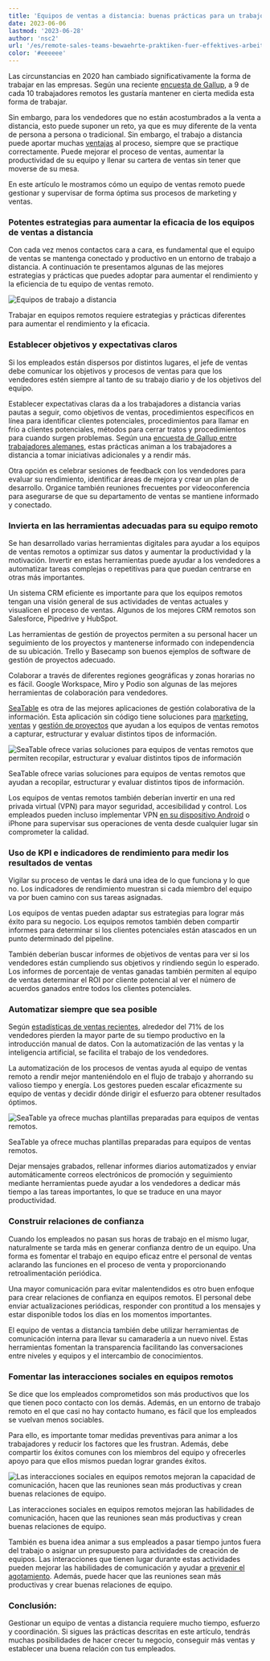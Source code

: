 ```yaml
---
title: 'Equipos de ventas a distancia: buenas prácticas para un trabajo eficaz'
date: 2023-06-06
lastmod: '2023-06-28'
author: 'nsc2'
url: '/es/remote-sales-teams-bewaehrte-praktiken-fuer-effektives-arbeiten'
color: '#eeeeee'
---
```


Las circunstancias en 2020 han cambiado significativamente la forma de trabajar en las empresas. Según una reciente [encuesta de Gallup](https://news.gallup.com/poll/355907/remote-work-persisting-trending-permanent.aspx), a 9 de cada 10 trabajadores remotos les gustaría mantener en cierta medida esta forma de trabajar.

Sin embargo, para los vendedores que no están acostumbrados a la venta a distancia, esto puede suponer un reto, ya que es muy diferente de la venta de persona a persona o tradicional. Sin embargo, el trabajo a distancia puede aportar muchas [ventajas](https://myquickcloud.com/blog/productivity/benefits-of-remote-work/) al proceso, siempre que se practique correctamente. Puede mejorar el proceso de ventas, aumentar la productividad de su equipo y llenar su cartera de ventas sin tener que moverse de su mesa.

En este artículo le mostramos cómo un equipo de ventas remoto puede gestionar y supervisar de forma óptima sus procesos de marketing y ventas.

### Potentes estrategias para aumentar la eficacia de los equipos de ventas a distancia

Con cada vez menos contactos cara a cara, es fundamental que el equipo de ventas se mantenga conectado y productivo en un entorno de trabajo a distancia. A continuación te presentamos algunas de las mejores estrategias y prácticas que puedes adoptar para aumentar el rendimiento y la eficiencia de tu equipo de ventas remoto.

![Equipos de trabajo a distancia](https://seatable.io/wp-content/uploads/2023/06/sigmund-eTgMFFzroGc-unsplash-scaled-e1686045067675.jpg)

Trabajar en equipos remotos requiere estrategias y prácticas diferentes para aumentar el rendimiento y la eficacia.

### Establecer objetivos y expectativas claros

Si los empleados están dispersos por distintos lugares, el jefe de ventas debe comunicar los objetivos y procesos de ventas para que los vendedores estén siempre al tanto de su trabajo diario y de los objetivos del equipo.

Establecer expectativas claras da a los trabajadores a distancia varias pautas a seguir, como objetivos de ventas, procedimientos específicos en línea para identificar clientes potenciales, procedimientos para llamar en frío a clientes potenciales, métodos para cerrar tratos y procedimientos para cuando surgen problemas. Según una [encuesta de Gallup entre trabajadores alemanes](http://www.gallup.com/businessjournal/186164/employees-don-know-expected-work.aspx), estas prácticas animan a los trabajadores a distancia a tomar iniciativas adicionales y a rendir más.

Otra opción es celebrar sesiones de feedback con los vendedores para evaluar su rendimiento, identificar áreas de mejora y crear un plan de desarrollo. Organice también reuniones frecuentes por videoconferencia para asegurarse de que su departamento de ventas se mantiene informado y conectado.

### Invierta en las herramientas adecuadas para su equipo remoto

Se han desarrollado varias herramientas digitales para ayudar a los equipos de ventas remotos a optimizar sus datos y aumentar la productividad y la motivación. Invertir en estas herramientas puede ayudar a los vendedores a automatizar tareas complejas o repetitivas para que puedan centrarse en otras más importantes.

Un sistema CRM eficiente es importante para que los equipos remotos tengan una visión general de sus actividades de ventas actuales y visualicen el proceso de ventas. Algunos de los mejores CRM remotos son Salesforce, Pipedrive y HubSpot.

Las herramientas de gestión de proyectos permiten a su personal hacer un seguimiento de los proyectos y mantenerse informado con independencia de su ubicación. Trello y Basecamp son buenos ejemplos de software de gestión de proyectos adecuado.

Colaborar a través de diferentes regiones geográficas y zonas horarias no es fácil. Google Workspace, Miro y Podio son algunas de las mejores herramientas de colaboración para vendedores.

[SeaTable](https://seatable.io/es/) es otra de las mejores aplicaciones de gestión colaborativa de la información. Esta aplicación sin código tiene soluciones para [marketing](https://seatable.io/es/marketing/), [ventas](https://seatable.io/es/vertrieb/) y [gestión de proyectos](https://seatable.io/es/projektmanagement/) que ayudan a los equipos de ventas remotos a capturar, estructurar y evaluar distintos tipos de información.

![SeaTable ofrece varias soluciones para equipos de ventas remotos que permiten recopilar, estructurar y evaluar distintos tipos de información](https://seatable.io/wp-content/uploads/2021/08/Ansicht_Offers.png)

SeaTable ofrece varias soluciones para equipos de ventas remotos que ayudan a recopilar, estructurar y evaluar distintos tipos de información.

Los equipos de ventas remotos también deberían invertir en una red privada virtual (VPN) para mayor seguridad, accesibilidad y control. Los empleados pueden incluso implementar VPN [en su dispositivo Android](https://cybernews.com/best-vpn/free-vpn-for-android/) o iPhone para supervisar sus operaciones de venta desde cualquier lugar sin comprometer la calidad.

### Uso de KPI e indicadores de rendimiento para medir los resultados de ventas

Vigilar su proceso de ventas le dará una idea de lo que funciona y lo que no. Los indicadores de rendimiento muestran si cada miembro del equipo va por buen camino con sus tareas asignadas.

Los equipos de ventas pueden adaptar sus estrategias para lograr más éxito para su negocio. Los equipos remotos también deben compartir informes para determinar si los clientes potenciales están atascados en un punto determinado del pipeline.

También deberían buscar informes de objetivos de ventas para ver si los vendedores están cumpliendo sus objetivos y rindiendo según lo esperado. Los informes de porcentaje de ventas ganadas también permiten al equipo de ventas determinar el ROI por cliente potencial al ver el número de acuerdos ganados entre todos los clientes potenciales.

### Automatizar siempre que sea posible

Según [estadísticas de ventas recientes](https://www.heinzmarketing.com/2015/02/15-inside-sales-statistics-last-weeks-aa-isp-front-lines-conference/), alrededor del 71% de los vendedores pierden la mayor parte de su tiempo productivo en la introducción manual de datos. Con la automatización de las ventas y la inteligencia artificial, se facilita el trabajo de los vendedores.

La automatización de los procesos de ventas ayuda al equipo de ventas remoto a rendir mejor manteniéndolo en el flujo de trabajo y ahorrando su valioso tiempo y energía. Los gestores pueden escalar eficazmente su equipo de ventas y decidir dónde dirigir el esfuerzo para obtener resultados óptimos.

![SeaTable ya ofrece muchas plantillas preparadas para equipos de ventas remotos.](https://seatable.io/wp-content/uploads/2023/06/templates-crm-remote.png)

SeaTable ya ofrece muchas plantillas preparadas para equipos de ventas remotos.

Dejar mensajes grabados, rellenar informes diarios automatizados y enviar automáticamente correos electrónicos de promoción y seguimiento mediante herramientas puede ayudar a los vendedores a dedicar más tiempo a las tareas importantes, lo que se traduce en una mayor productividad.

### Construir relaciones de confianza

Cuando los empleados no pasan sus horas de trabajo en el mismo lugar, naturalmente se tarda más en generar confianza dentro de un equipo. Una forma es fomentar el trabajo en equipo eficaz entre el personal de ventas aclarando las funciones en el proceso de venta y proporcionando retroalimentación periódica.

Una mayor comunicación para evitar malentendidos es otro buen enfoque para crear relaciones de confianza en equipos remotos. El personal debe enviar actualizaciones periódicas, responder con prontitud a los mensajes y estar disponible todos los días en los momentos importantes.

El equipo de ventas a distancia también debe utilizar herramientas de comunicación interna para llevar su camaradería a un nuevo nivel. Estas herramientas fomentan la transparencia facilitando las conversaciones entre niveles y equipos y el intercambio de conocimientos.

### Fomentar las interacciones sociales en equipos remotos

Se dice que los empleados comprometidos son más productivos que los que tienen poco contacto con los demás. Además, en un entorno de trabajo remoto en el que casi no hay contacto humano, es fácil que los empleados se vuelvan menos sociables.

Para ello, es importante tomar medidas preventivas para animar a los trabajadores y reducir los factores que les frustran. Además, debe compartir los éxitos comunes con los miembros del equipo y ofrecerles apoyo para que ellos mismos puedan lograr grandes éxitos.

![Las interacciones sociales en equipos remotos mejoran la capacidad de comunicación, hacen que las reuniones sean más productivas y crean buenas relaciones de equipo.](https://seatable.io/wp-content/uploads/2023/06/antenna-ZDN-G1xBWHY-unsplash-scaled-e1686045663343-711x474.jpg)

Las interacciones sociales en equipos remotos mejoran las habilidades de comunicación, hacen que las reuniones sean más productivas y crean buenas relaciones de equipo.

También es buena idea animar a sus empleados a pasar tiempo juntos fuera del trabajo o asignar un presupuesto para actividades de creación de equipos. Las interacciones que tienen lugar durante estas actividades pueden mejorar las habilidades de comunicación y ayudar a [prevenir el agotamiento](https://breadnbeyond.com/articles/wfh-burnout/). Además, puede hacer que las reuniones sean más productivas y crear buenas relaciones de equipo.

### Conclusión:

Gestionar un equipo de ventas a distancia requiere mucho tiempo, esfuerzo y coordinación. Si sigues las prácticas descritas en este artículo, tendrás muchas posibilidades de hacer crecer tu negocio, conseguir más ventas y establecer una buena relación con tus empleados.

